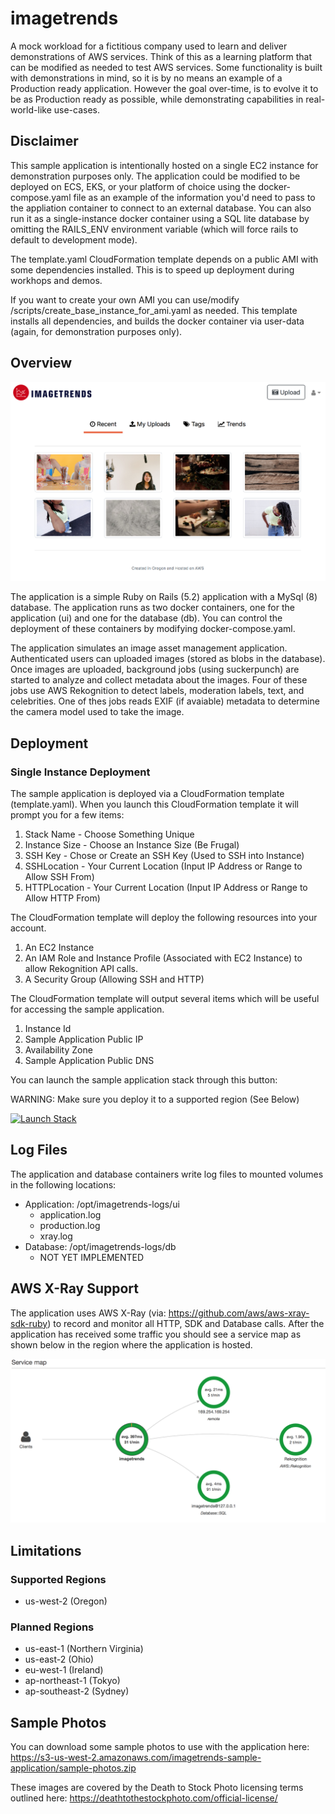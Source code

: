# imagetrends

A mock workload for a fictitious company used to learn and deliver demonstrations of AWS services. Think of this as a learning
platform that can be modified as needed to test AWS services. Some functionality is built with demonstrations in mind, so it is
by no means an example of a Production ready application. However the goal over-time, is to evolve it to be as Production ready
as possible, while demonstrating capabilities in real-world-like use-cases.

## Disclaimer

This sample application is intentionally hosted on a single EC2 instance for demonstration purposes only. The application could be modified to be deployed on ECS, EKS, or your platform of choice using the docker-compose.yaml file as an example of the information you'd need to pass to the appliation container to connect to an external database. You can also run it as a single-instance docker container using a SQL lite database by omitting the RAILS_ENV environment variable (which will force rails to default to development mode).

The template.yaml CloudFormation template depends on a public AMI with some dependencies installed. This is to speed up deployment during workhops and demos.

If you want to create your own AMI you can use/modify /scripts/create_base_instance_for_ami.yaml as needed. This template installs all dependencies, and builds the docker container via user-data (again, for demonstration purposes only).

## Overview 

![Alt text](documentation/imagetrends.png?raw=true "ImageTrends Screenshot")

The application is a simple Ruby on Rails (5.2) application with a MySql (8) database. The application runs as two docker containers, one for the application (ui) and one for the database (db). You can control the deployment of these containers by modifying docker-compose.yaml.

The application simulates an image asset management application. Authenticated users can uploaded images (stored as blobs in the database). Once images are uploaded, background jobs (using suckerpunch) are started to analyze and collect metadata about the images. Four of these jobs use AWS Rekognition to detect labels, moderation labels, text, and celebrities. One of thes jobs reads EXIF (if avaiable) metadata to determine the camera model used to take the image.

## Deployment

### Single Instance Deployment

The sample application is deployed via a CloudFormation template (template.yaml). When you launch this CloudFormation template it will prompt you for a few items:

1. Stack Name - Choose Something Unique
2. Instance Size - Choose an Instance Size (Be Frugal)
3. SSH Key - Chose or Create an SSH Key (Used to SSH into Instance)
4. SSHLocation - Your Current Location (Input IP Address or Range to Allow SSH From)
5. HTTPLocation - Your Current Location (Input IP Address or Range to Allow HTTP From)

The CloudFormation template will deploy the following resources into your account.

1. An EC2 Instance
2. An IAM Role and Instance Profile (Associated with EC2 Instance) to allow Rekognition API calls.
3. A Security Group (Allowing SSH and HTTP)

The CloudFormation template will output several items which will be useful for accessing the sample application.

1. Instance Id
2. Sample Application Public IP
3. Availability Zone
4. Sample Application Public DNS

You can launch the sample application stack through this button:

WARNING: Make sure you deploy it to a supported region (See Below)

[![Launch Stack](https://cdn.rawgit.com/buildkite/cloudformation-launch-stack-button-svg/master/launch-stack.svg)](https://console.aws.amazon.com/cloudformation/home#/stacks/new?stackName=ImageTrendsSampleApp&templateURL=https://s3-us-west-2.amazonaws.com/imagetrends-sample-application/template.yaml)


## Log Files

The application and database containers write log files to mounted volumes in the following locations:

* Application: /opt/imagetrends-logs/ui
  * application.log
  * production.log
  * xray.log
* Database: /opt/imagetrends-logs/db
  * NOT YET IMPLEMENTED

## AWS X-Ray Support

The application uses AWS X-Ray (via: https://github.com/aws/aws-xray-sdk-ruby) to record and monitor all HTTP, SDK and Database calls. After the application has received some traffic you should see a service map as shown below in the region where the application is hosted. 

![Alt text](documentation/xray.png?raw=true "AWS X-Ray Screenshot")

## Limitations

### Supported Regions

* us-west-2 (Oregon)

### Planned Regions

* us-east-1 (Northern Virginia)
* us-east-2 (Ohio)
* eu-west-1 (Ireland)
* ap-northeast-1 (Tokyo)
* ap-southeast-2 (Sydney)

## Sample Photos

You can download some sample photos to use with the application here: 	https://s3-us-west-2.amazonaws.com/imagetrends-sample-application/sample-photos.zip

These images are covered by the Death to Stock Photo licensing terms outlined here: https://deathtothestockphoto.com/official-license/